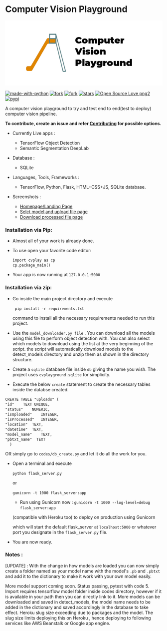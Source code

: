 # Computer Vision Playground

<p align="center">
  <img src="https://raw.githubusercontent.com/ashwin-phadke/cvplayground/master/readme_assets/logo.png" alt="Logo from pixabay images"/>
</p>

[![made-with-python](https://img.shields.io/badge/Made%20with-Python-1f425f.svg)](https://www.python.org/) 
[![fork](https://img.shields.io/github/forks/ashwin-phadke/cvplayground)](https://img.shields.io/github/forks/ashwin-phadke/cvplayground)
[![fork](https://img.shields.io/badge/python-3.6%2B-orange)](https://img.shields.io/badge/python-3.6%2B-orange)
[![stars](https://img.shields.io/github/stars/ashwin-phadke/cvplayground)](https://img.shields.io/github/stars/ashwin-phadke/cvplayground)
[![Open Source Love png2](https://badges.frapsoft.com/os/v2/open-source.png?v=103)](https://github.com/ellerbrock/open-source-badges/)
[![pypi](https://img.shields.io/badge/pypi-0.4.1-success)](https://img.shields.io/badge/pypi-0.4.1-success)

A computer vision playground to try and test end to end(test to deploy) computer vision pipeline. 

 **To contribute, create an issue and refer [Contributing](https://github.com/ashwin-phadke/cvplayground/blob/master/CONTRIBUTING.md) for possible options.**


- Currently Live apps :
   - TensorFlow Object Detection
   - Semantic Segmentation DeepLab

- Database : 
  - SQLite

- Languages, Tools, Frameworks : 
  - TensorFlow, Python, Flask, HTML+CSS+JS, SQLite database.

- Screenshots :
  - [Homepage/Landing Page](https://raw.githubusercontent.com/ashwin-phadke/cvplayground/master/cvplay/cvplay/readme_assets/homepage.png) 
  - [Selct model and upload file page](https://raw.githubusercontent.com/ashwin-phadke/cvplayground/master/cvplay/cvplay/readme_assets/modelselectpage.png)
  - [Download processed file page](https://raw.githubusercontent.com/ashwin-phadke/cvplayground/master/cvplay/cvplay/readme_assets/downloadpage.png)

### Installation via Pip:
- Almost all of your work is already done.
- To use open your favorite code editor:

  ```
  import cvplay as cp
  cp.package_main()
  ```

- Your app is now running at `127.0.0.1:5000`

### Installation via zip:

- Go inside the main project directory and execute  

    ``` pip install -r requirements.txt```

  command to install all the necessary requirements needed to run this project.

- Use the `model_downloader.py file` . You can download all the models using this file to perform object detection with. 
You can also select which models to download using the list at the very beginning of the script. 
the script will automatically download models to the detect_models directory and unzip them as shown in the directory structure.

- Create a `sqlite` database file inside `db` giving the name you wish. The project uses `cvplayground.sqlite` for simplicity.

- Execute the below `create` statement to create the necessary tables inside the databse created.

```
CREATE TABLE "uploads" (
"id"	TEXT UNIQUE,
"status"	NUMERIC,
"isUploaded"	INTEGER,
"isProcessed"	INTEGER,
"location"	TEXT,
"datetime"	TEXT,
"model_name"	TEXT,
"pbtxt_name"  TEXT
  )

```

OR simply go to `codes/db_create.py` and let it do all the work for you.
- Open a terminal and execute 

    ``` python flask_server.py ```     

    or

    ```gunicorn -t 1000 flask_server:app```

    - Run using Gunicorn now : `gunicorn -t 1000 --log-level=debug flask_server:app`
    
    (compatible with Heroku too) to deploy on production using Gunicorn

  which will start the default flask_server at `localhost:5000` or whatever port you designate in the `flask_server.py` file.

- You are now ready.

### Notes : 
[UPDATE] :  With the change in how models are loaded you can now simply create a folder named as your model name with the model's `.pb` and `.pbtxt` and add it to the dictionary to make it work with your own model easily.


More model support coming soon. Status passing, pytest with code 5. Import requires tensorflow model folder inside codes directory, however if it is available in your path then you can directly link to it. 
More models can be downloaded and saved in detect_models, the model name needs to be added in the dictionary and saved accordingly in the database to take effect.
Heroku slug size exceeding due to packages and the model.
The slug size limits deploying this on Heroku , hence deploying to following services like AWS Beanstalk or Google app engine.

